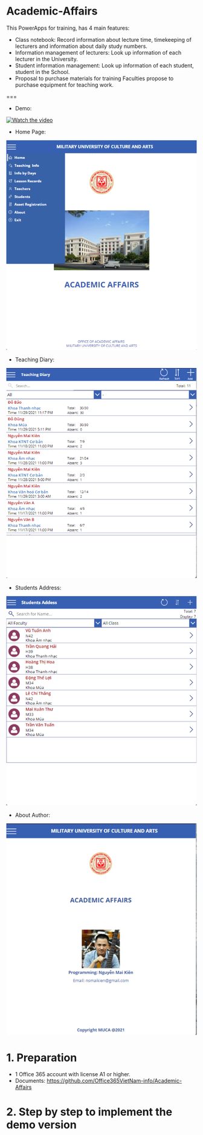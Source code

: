 # Academic-Affairs
This PowerApps for training, has 4 main features: 
* Class notebook: Record information about lecture time, timekeeping of lecturers and information about daily study numbers. 
* Information management of lecturers: Look up information of each lecturer in the University. 
* Student information management: Look up information of each student, student in the School. 
* Proposal to purchase materials for training Faculties propose to purchase equipment for teaching work.

===
* Demo:

[![Watch the video](https://img.youtube.com/vi/qyBn07G8LCE/maxresdefault.jpg)](https://www.youtube.com/watch?v=qyBn07G8LCE )

* Home Page:

![Home Page](https://github.com/Office365VietNam-info/Academic-Affairs/blob/main/Images/1.png?raw=true)

* Teaching Diary:

![Teaching Diary](https://github.com/Office365VietNam-info/Academic-Affairs/blob/main/Images/2.png?raw=true)

* Students Address:

![Students Address](https://github.com/Office365VietNam-info/Academic-Affairs/blob/main/Images/3.png?raw=true)

* About Author:

![About Author](https://github.com/Office365VietNam-info/Academic-Affairs/blob/main/Images/4.png?raw=true)


# 1. Preparation
- 1 Office 365 account with license A1 or higher.
- Documents: https://github.com/Office365VietNam-info/Academic-Affairs

# 2. Step by step to implement the demo version
